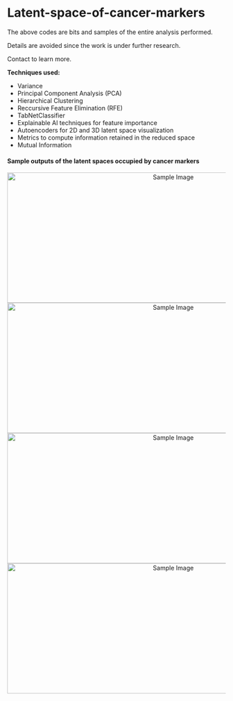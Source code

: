 # Latent-space-of-cancer-markers

The above codes are bits and samples of the entire analysis performed. 

Details are avoided since the work is under further research.

Contact to learn more.

**Techniques used:**
- Variance
- Principal Component Analysis (PCA)
- Hierarchical Clustering
- Reccursive Feature Elimination (RFE)
- TabNetClassifier
- Explainable AI techniques for feature importance
- Autoencoders for 2D and 3D latent space visualization
- Metrics to compute information retained in the reduced space
- Mutual Information 

#### Sample outputs of the latent spaces occupied by cancer markers

<div align = "center">
  <img src="https://github.com/user-attachments/assets/c56587b4-e6eb-4faa-943e-a99b02af0bc7" alt="Sample Image" width="750" height="300">
</div>

<div align = "center">
  <img src="https://github.com/user-attachments/assets/953e93d1-e1d5-479b-888f-613c09bb9fbe" alt="Sample Image" width="750" height="300">
</div>

<div align = "center">
  <img src="https://github.com/user-attachments/assets/56278ec2-6bf6-4328-ba45-b8750bcef1c0" alt="Sample Image" width="750" height="300">
</div>

<div align = "center">
  <img src="https://github.com/user-attachments/assets/ba180bda-9ad8-4f22-abaa-50b87f5098c1" alt="Sample Image" width="750" height="300">
</div>



